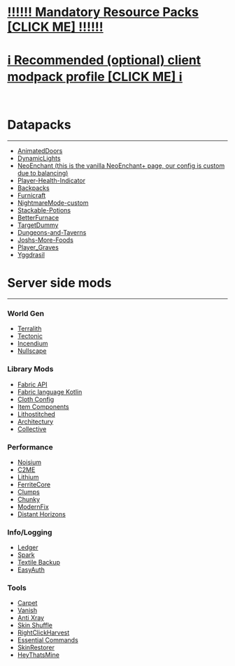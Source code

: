 # [‼️‼️‼️ Mandatory Resource Packs [CLICK ME] ‼️‼️‼️](https://drive.proton.me/urls/WC7FGTEBXR#HFq21ElbsgxE)
# [ℹ️ Recommended (optional) client modpack profile [CLICK ME] ℹ️]()
​
​
​
​

# Datapacks
---
- [AnimatedDoors](https://modrinth.com/resourcepack/animated-doors)
- [DynamicLights](https://modrinth.com/datapack/dynamic-lights) 
- [NeoEnchant (this is the vanilla NeoEnchant+ page, our config is custom due to balancing)](https://modrinth.com/project/BynmO8IO)
- [Player-Health-Indicator](https://modrinth.com/project/OCf6QSF2) 
- [Backpacks](https://modrinth.com/datapack/vanilla-backpacks)
- [Furnicraft](https://modrinth.com/datapack/furnicraft)
- [NightmareMode-custom](https://www.planetminecraft.com/data-pack/nightmare-mode-for-minecraft-1-19/)
- [Stackable-Potions](https://modrinth.com/datapack/stackable-potions)
- [BetterFurnace](https://modrinth.com/datapack/better-furnaces)
- [TargetDummy](https://modrinth.com/datapack/target-dummy)
- [Dungeons-and-Taverns](https://modrinth.com/datapack/dungeons-and-taverns)
- [Joshs-More-Foods](https://modrinth.com/datapack/joshs-more-foods)
- [Player_Graves](https://modrinth.com/datapack/player-graves)
- [Yggdrasil](https://modrinth.com/datapack/yggdrasil-datapack)

# Server side mods
---
### World Gen
- [Terralith](https://modrinth.com/mod/terralith)
- [Tectonic](https://modrinth.com/mod/tectonic)
- [Incendium]()
- [Nullscape]()

### Library Mods
- [Fabric API](https://modrinth.com/mod/fabric-api)
- [Fabric language Kotlin](https://modrinth.com/mod/fabric-language-kotlin)
- [Cloth Config](https://modrinth.com/mod/cloth-config)
- [Item Components](https://modrinth.com/mod/item-components)
- [Lithostitched]()
- [Architectury]()
- [Collective]()

### Performance
- [Noisium](https://modrinth.com/mod/noisium) 
- [C2ME](https://modrinth.com/mod/c2me-fabric)
- [Lithium](https://modrinth.com/mod/lithium)
- [FerriteCore](https://modrinth.com/mod/ferritecore)
- [Clumps](https://modrinth.com/mod/clumps)
- [Chunky](https://modrinth.com/mod/chunky)
- [ModernFix](https://modrinth.com/mod/modernfix)
- [Distant Horizons](https://modrinth.com/mod/distanthorizons)

### Info/Logging
- [Ledger](https://modrinth.com/mod/ledger)
- [Spark](https://modrinth.com/mod/spark)
- [Textile Backup](https://modrinth.com/mod/textile-backup)
- [EasyAuth](https://modrinth.com/mod/easyauth)

### Tools
- [Carpet](https://modrinth.com/mod/fabric-carpet)
- [Vanish](https://modrinth.com/mod/vanish)
- [Anti Xray](https://modrinth.com/mod/antixray)
- [Skin Shuffle](https://modrinth.com/mod/skin-shuffle)
- [RightClickHarvest](https://modrinth.com/mod/rightclickharvest)
- [Essential Commands](https://modrinth.com/mod/essential-commands)
- [SkinRestorer](https://modrinth.com/mod/skinrestorer)
- [HeyThatsMine](https://modrinth.com/mod/heythatsmine)

